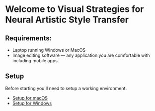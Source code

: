 # Welcome to Visual Strategies for Neural Artistic Style Transfer

## Requirements: ##
* Laptop running Windows or MacOS
* Image editing software — any application you are comfortable with including mobile apps.


## Setup
Before starting you'll need to setup a working environment.  
- [Setup for macOS](https://github.com/skinjester/visual-strategies/wiki/Setup-for-macOS)    
- [Setup for Windows](https://github.com/skinjester/visual-strategies/wiki/Setup-for-Windows)   


